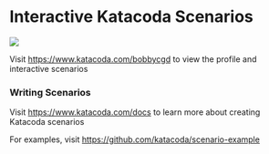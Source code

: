 # Interactive Katacoda Scenarios

[![](http://shields.katacoda.com/katacoda/bobbycgd/count.svg)](https://www.katacoda.com/bobbycgd "Get your profile on Katacoda.com")

Visit https://www.katacoda.com/bobbycgd to view the profile and interactive scenarios

### Writing Scenarios
Visit https://www.katacoda.com/docs to learn more about creating Katacoda scenarios

For examples, visit https://github.com/katacoda/scenario-example
